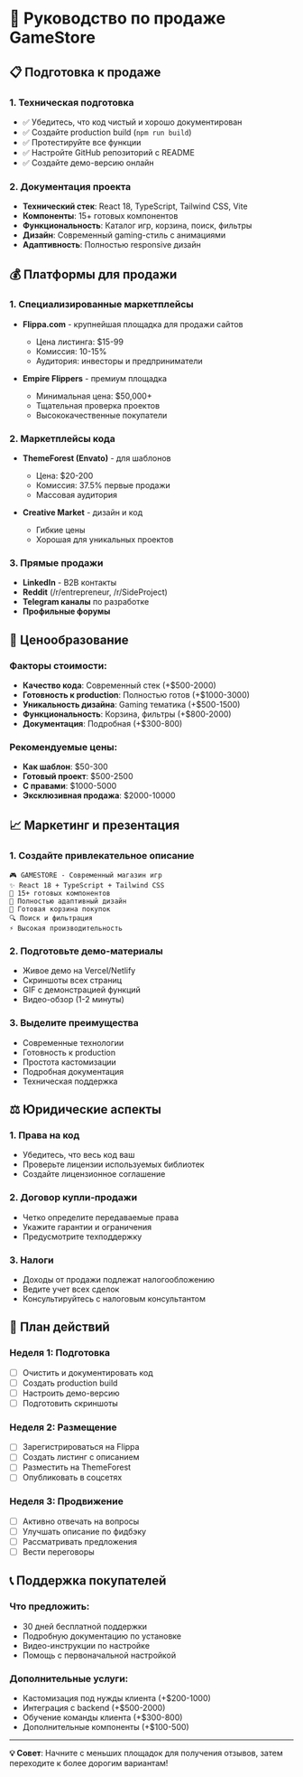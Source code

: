 
# 🚀 Руководство по продаже GameStore

## 📋 Подготовка к продаже

### 1. Техническая подготовка
- ✅ Убедитесь, что код чистый и хорошо документирован
- ✅ Создайте production build (`npm run build`)
- ✅ Протестируйте все функции
- ✅ Настройте GitHub репозиторий с README
- ✅ Создайте демо-версию онлайн

### 2. Документация проекта
- **Технический стек**: React 18, TypeScript, Tailwind CSS, Vite
- **Компоненты**: 15+ готовых компонентов
- **Функциональность**: Каталог игр, корзина, поиск, фильтры
- **Дизайн**: Современный gaming-стиль с анимациями
- **Адаптивность**: Полностью responsive дизайн

## 💰 Платформы для продажи

### 1. Специализированные маркетплейсы
- **Flippa.com** - крупнейшая площадка для продажи сайтов
  - Цена листинга: $15-99
  - Комиссия: 10-15%
  - Аудитория: инвесторы и предприниматели

- **Empire Flippers** - премиум площадка
  - Минимальная цена: $50,000+
  - Тщательная проверка проектов
  - Высококачественные покупатели

### 2. Маркетплейсы кода
- **ThemeForest (Envato)** - для шаблонов
  - Цена: $20-200
  - Комиссия: 37.5% первые продажи
  - Массовая аудитория

- **Creative Market** - дизайн и код
  - Гибкие цены
  - Хорошая для уникальных проектов

### 3. Прямые продажи
- **LinkedIn** - B2B контакты
- **Reddit** (/r/entrepreneur, /r/SideProject)
- **Telegram каналы** по разработке
- **Профильные форумы**

## 💎 Ценообразование

### Факторы стоимости:
- **Качество кода**: Современный стек (+$500-2000)
- **Готовность к production**: Полностью готов (+$1000-3000)
- **Уникальность дизайна**: Gaming тематика (+$500-1500)
- **Функциональность**: Корзина, фильтры (+$800-2000)
- **Документация**: Подробная (+$300-800)

### Рекомендуемые цены:
- **Как шаблон**: $50-300
- **Готовый проект**: $500-2500
- **С правами**: $1000-5000
- **Эксклюзивная продажа**: $2000-10000

## 📈 Маркетинг и презентация

### 1. Создайте привлекательное описание
```
🎮 GAMESTORE - Современный магазин игр
✨ React 18 + TypeScript + Tailwind CSS
🚀 15+ готовых компонентов
📱 Полностью адаптивный дизайн
🛒 Готовая корзина покупок
🔍 Поиск и фильтрация
⚡ Высокая производительность
```

### 2. Подготовьте демо-материалы
- Живое демо на Vercel/Netlify
- Скриншоты всех страниц
- GIF с демонстрацией функций
- Видео-обзор (1-2 минуты)

### 3. Выделите преимущества
- Современные технологии
- Готовность к production
- Простота кастомизации
- Подробная документация
- Техническая поддержка

## ⚖️ Юридические аспекты

### 1. Права на код
- Убедитесь, что весь код ваш
- Проверьте лицензии используемых библиотек
- Создайте лицензионное соглашение

### 2. Договор купли-продажи
- Четко определите передаваемые права
- Укажите гарантии и ограничения
- Предусмотрите техподдержку

### 3. Налоги
- Доходы от продажи подлежат налогообложению
- Ведите учет всех сделок
- Консультируйтесь с налоговым консультантом

## 🎯 План действий

### Неделя 1: Подготовка
- [ ] Очистить и документировать код
- [ ] Создать production build
- [ ] Настроить демо-версию
- [ ] Подготовить скриншоты

### Неделя 2: Размещение
- [ ] Зарегистрироваться на Flippa
- [ ] Создать листинг с описанием
- [ ] Разместить на ThemeForest
- [ ] Опубликовать в соцсетях

### Неделя 3: Продвижение
- [ ] Активно отвечать на вопросы
- [ ] Улучшать описание по фидбэку
- [ ] Рассматривать предложения
- [ ] Вести переговоры

## 📞 Поддержка покупателей

### Что предложить:
- 30 дней бесплатной поддержки
- Подробную документацию по установке
- Видео-инструкции по настройке
- Помощь с первоначальной настройкой

### Дополнительные услуги:
- Кастомизация под нужды клиента (+$200-1000)
- Интеграция с backend (+$500-2000)
- Обучение команды клиента (+$300-800)
- Дополнительные компоненты (+$100-500)

---

**💡 Совет**: Начните с меньших площадок для получения отзывов, затем переходите к более дорогим вариантам!
